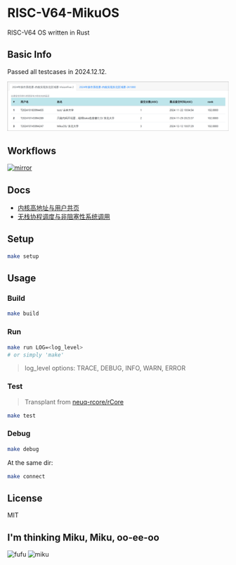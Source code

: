 # RISC-V64-MikuOS

RISC-V64 OS written in Rust

## Basic Info

Passed all testcases in 2024.12.12.

![score](docs/assets/score.png)

## Workflows

[![mirror](https://github.com/Yttehs-HDX/RISCV64-MikuOS/actions/workflows/mirror.yml/badge.svg)](https://github.com/Yttehs-HDX/RISCV64-MikuOS/blob/main/.github/workflows/mirror.yml)

## Docs

- [内核高地址与用户共页](docs/kernel_high_address_and_shared_memory_space.md)
- [无栈协程调度与非阻塞性系统调用](docs/stackless_coroutine_and_non-blocking_syscall.md)

## Setup

```bash
make setup
```

## Usage

### Build

```bash
make build
```

### Run

```bash
make run LOG=<log_level>
# or simply 'make'
```

> log_level options: TRACE, DEBUG, INFO, WARN, ERROR

### Test

> Transplant from [neuq-rcore/rCore](https://github.com/neuq-rcore/rCore)

```bash
make test
```

### Debug

```bash
make debug
```

At the same dir:

```bash
make connect
```

## License

MIT

## I'm thinking Miku, Miku, oo-ee-oo

![fufu](docs/assets/fufu.jpg)
![miku](docs/assets/miku.jpg)
